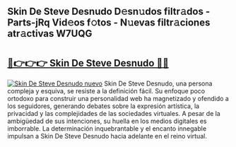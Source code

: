 ## Skin De Steve Desnudo D𝚎sn𝚞dos filtr𝚊dos - Parts-jRq Vid𝚎os f𝚘tos - N𝚞evas filtr𝚊ciones atr𝚊ctivas W7UQG

# <h2><a href="http://mb4s2x.tromn.icu/?c=Skin+De+Steve+Desnudo">🔗👉👉👉 Skin De Steve Desnudo 🔗🔗</a></h2>

[![Skin De Steve Desnudo nuevo](https://i.imgur.com/pEAQMta.gif)](http://mb4s2x.tromn.icu/?c=Skin+De+Steve+Desnudo)
Skin De Steve Desnudo, una persona compleja y esquiva, se resiste a la definición fácil. Su enfoque poco ortodoxo para construir una personalidad web ha magnetizado y ofendido a los seguidores, generando debates sobre la expresión artística, la privacidad y las complejidades de las sociedades virtuales. A pesar de la ambigüedad de sus intenciones, su huella en los medios digitales es imborrable. La determinación inquebrantable y el encanto innegable impulsan a Skin De Steve Desnudo hacia adelante en el reino virtual.
